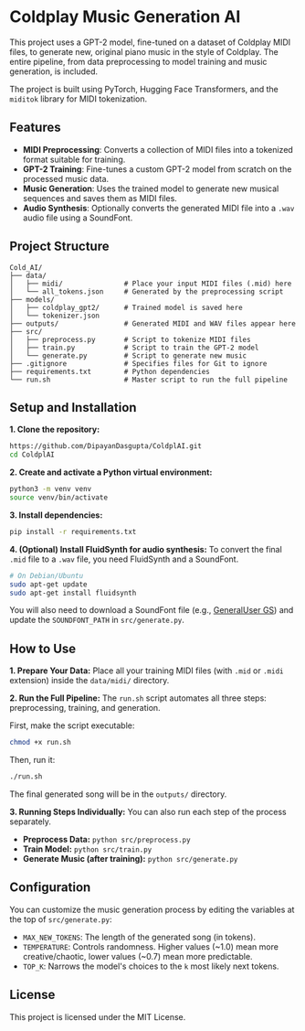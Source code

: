 # Coldplay Music Generation AI

This project uses a GPT-2 model, fine-tuned on a dataset of Coldplay MIDI files, to generate new, original piano music in the style of Coldplay. The entire pipeline, from data preprocessing to model training and music generation, is included.

The project is built using PyTorch, Hugging Face Transformers, and the `miditok` library for MIDI tokenization.

## Features
- **MIDI Preprocessing**: Converts a collection of MIDI files into a tokenized format suitable for training.
- **GPT-2 Training**: Fine-tunes a custom GPT-2 model from scratch on the processed music data.
- **Music Generation**: Uses the trained model to generate new musical sequences and saves them as MIDI files.
- **Audio Synthesis**: Optionally converts the generated MIDI file into a `.wav` audio file using a SoundFont.

## Project Structure
```
Cold_AI/
├── data/
│   ├── midi/               # Place your input MIDI files (.mid) here
│   └── all_tokens.json     # Generated by the preprocessing script
├── models/
│   ├── coldplay_gpt2/      # Trained model is saved here
│   └── tokenizer.json
├── outputs/                # Generated MIDI and WAV files appear here
├── src/
│   ├── preprocess.py       # Script to tokenize MIDI files
│   ├── train.py            # Script to train the GPT-2 model
│   └── generate.py         # Script to generate new music
├── .gitignore              # Specifies files for Git to ignore
├── requirements.txt        # Python dependencies
└── run.sh                  # Master script to run the full pipeline
```

## Setup and Installation

**1. Clone the repository:**
```bash
https://github.com/DipayanDasgupta/ColdplAI.git
cd ColdplAI
```

**2. Create and activate a Python virtual environment:**
```bash
python3 -m venv venv
source venv/bin/activate
```

**3. Install dependencies:**
```bash
pip install -r requirements.txt
```

**4. (Optional) Install FluidSynth for audio synthesis:**
To convert the final `.mid` file to a `.wav` file, you need FluidSynth and a SoundFont.
```bash
# On Debian/Ubuntu
sudo apt-get update
sudo apt-get install fluidsynth
```
You will also need to download a SoundFont file (e.g., [GeneralUser GS](https://schristiancollins.com/generaluser.php)) and update the `SOUNDFONT_PATH` in `src/generate.py`.

## How to Use

**1. Prepare Your Data:**
Place all your training MIDI files (with `.mid` or `.midi` extension) inside the `data/midi/` directory.

**2. Run the Full Pipeline:**
The `run.sh` script automates all three steps: preprocessing, training, and generation.

First, make the script executable:
```bash
chmod +x run.sh
```
Then, run it:
```bash
./run.sh
```
The final generated song will be in the `outputs/` directory.

**3. Running Steps Individually:**
You can also run each step of the process separately.

- **Preprocess Data:** `python src/preprocess.py`
- **Train Model:** `python src/train.py`
- **Generate Music (after training):** `python src/generate.py`

## Configuration
You can customize the music generation process by editing the variables at the top of `src/generate.py`:
- `MAX_NEW_TOKENS`: The length of the generated song (in tokens).
- `TEMPERATURE`: Controls randomness. Higher values (~1.0) mean more creative/chaotic, lower values (~0.7) mean more predictable.
- `TOP_K`: Narrows the model's choices to the `k` most likely next tokens.

## License
This project is licensed under the MIT License.